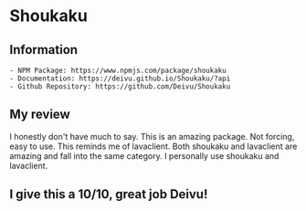 # Shoukaku

## Information

    - NPM Package: https://www.npmjs.com/package/shoukaku
    - Documentation: https://deivu.github.io/Shoukaku/?api
    - Github Repository: https://github.com/Deivu/Shoukaku

## My review

I honestly don't have much to say. This is an amazing package. Not forcing, easy to use. This reminds me of lavaclient. Both shoukaku and lavaclient are amazing and fall into the same category. I personally use shoukaku and lavaclient.

## I give this a 10/10, great job Deivu!
